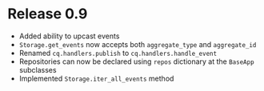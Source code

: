 Release 0.9
===========

- Added ability to upcast events
- `Storage.get_events` now accepts both `aggregate_type` and `aggregate_id`
- Renamed `cq.handlers.publish` to `cq.handlers.handle_event`
- Repositories can now be declared using `repos` dictionary at the `BaseApp` subclasses
- Implemented `Storage.iter_all_events` method
